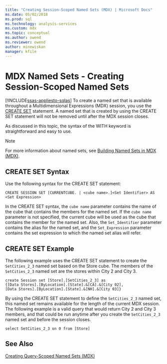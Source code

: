 ```yaml
---
title: "Creating Session-Scoped Named Sets (MDX) | Microsoft Docs"
ms.date: 05/02/2018
ms.prod: sql
ms.technology: analysis-services
ms.custom: mdx
ms.topic: conceptual
ms.author: owend
ms.reviewer: owend
author: minewiskan
manager: kfile
---
```

# MDX Named Sets - Creating Session-Scoped Named Sets
[!INCLUDE[ssas-appliesto-sqlas](../../../includes/ssas-appliesto-sqlas.md)]
  To create a named set that is available throughout a Multidimensional Expressions (MDX) session, you use the [CREATE SET](/sql/mdx/mdx-data-definition-create-set) statement. A named set that is created by using the CREATE SET statement will not be removed until after the MDX session closes.  
  
 As discussed in this topic, the syntax of the WITH keyword is straightforward and easy to use.  
  
> [!NOTE]  
>  For more information about named sets, see [Building Named Sets in MDX &#40;MDX&#41;](../../../analysis-services/multidimensional-models/mdx/mdx-named-sets-building-named-sets.md).  
  
## CREATE SET Syntax  
 Use the following syntax for the CREATE SET statement:  
  
```  
CREATE SESSION SET [CURRENTCUBE. | <cube name>.]<Set Identifier> AS <Set Expression>  
```  
  
 In the CREATE SET syntax, the `cube name` parameter contains the name of the cube that contains the members for the named set. If the `cube name` parameter is not specified, the current cube will be used as the cube that contains the member for the named set. Also, the `Set_Identifier` parameter contains the alias for the named set, and the `Set_Expression` parameter contains the set expression to which the named set alias will refer.  
  
## CREATE SET Example  
 The following example uses the CREATE SET statement to create the `SetCities_2_3` named set based on the Store cube. The members of the `SetCities_2_3` named set are the stores within City 2 and City 3.  
  
```  
create Session set [Store].[SetCities_2_3] as  
{[Data Stores].[ByLocation].[State].&[CA].&[City 02],  
[Data Stores].[ByLocation].[State].&[NH].&[City 03]}  
```  
  
 By using the CREATE SET statement to define the `SetCities_2_3` named set, this named set remains available for the length of the current MDX session. The following example is a valid query that would return City 2 and City 3 members, and that could be run anytime after you create the `SetCities_2_3` named set and before the session closes.  
  
```  
select SetCities_2_3 on 0 from [Store]  
```  
  
## See Also  
 [Creating Query-Scoped Named Sets &#40;MDX&#41;](../../../analysis-services/multidimensional-models/mdx/mdx-named-sets-creating-query-scoped-named-sets.md)  
  
  
